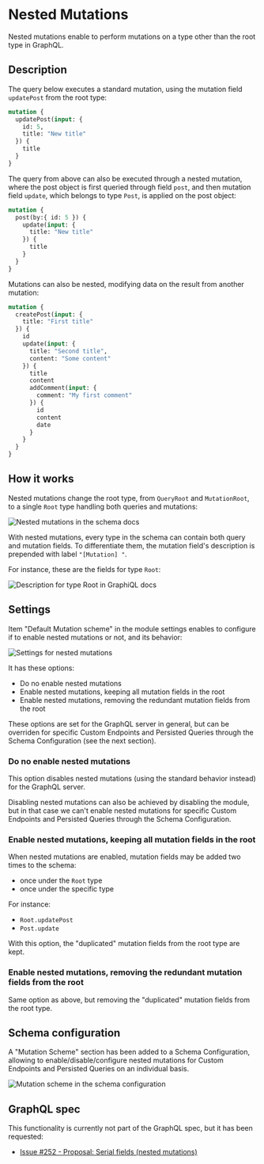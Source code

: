 # Nested Mutations

Nested mutations enable to perform mutations on a type other than the root type in GraphQL.

## Description

The query below executes a standard mutation, using the mutation field `updatePost` from the root type:

```graphql
mutation {
  updatePost(input: {
    id: 5,
    title: "New title"
  }) {
    title
  }
}
```

The query from above can also be executed through a nested mutation, where the post object is first queried through field `post`, and then mutation field `update`, which belongs to type `Post`, is applied on the post object:

```graphql
mutation {
  post(by:{ id: 5 }) {
    update(input: {
      title: "New title"
    }) {
      title
    }
  }
}
```

Mutations can also be nested, modifying data on the result from another mutation:

```graphql
mutation {
  createPost(input: {
    title: "First title"
  }) {
    id
    update(input: {
      title: "Second title",
      content: "Some content"
    }) {
      title
      content
      addComment(input: {
        comment: "My first comment"
      }) {
        id
        content
        date
      }
    }
  }
}
```

## How it works

Nested mutations change the root type, from `QueryRoot` and `MutationRoot`, to a single `Root` type handling both queries and mutations:

![Nested mutations in the schema docs](../../images/schema-docs-nested-mutation.png)

With nested mutations, every type in the schema can contain both query and mutation fields. To differentiate them, the mutation field's description is prepended with label `"[Mutation] "`.

For instance, these are the fields for type `Root`:

![Description for type `Root` in GraphiQL docs](../../images/mutation-desc-in-graphiql-docs.png)

## Settings

Item "Default Mutation scheme" in the module settings enables to configure if to enable nested mutations or not, and its behavior:

![Settings for nested mutations](../../images/settings-nested-mutations.jpg)

It has these options:

- Do no enable nested mutations
- Enable nested mutations, keeping all mutation fields in the root
- Enable nested mutations, removing the redundant mutation fields from the root

These options are set for the GraphQL server in general, but can be overriden for specific Custom Endpoints and Persisted Queries through the Schema Configuration (see the next section).

### Do no enable nested mutations

This option disables nested mutations (using the standard behavior instead) for the GraphQL server.

Disabling nested mutations can also be achieved by disabling the module, but in that case we can't enable nested mutations for specific Custom Endpoints and Persisted Queries through the Schema Configuration.

### Enable nested mutations, keeping all mutation fields in the root

When nested mutations are enabled, mutation fields may be added two times to the schema:

- once under the `Root` type
- once under the specific type

For instance:

- `Root.updatePost`
- `Post.update`

With this option, the "duplicated" mutation fields from the root type are kept.

### Enable nested mutations, removing the redundant mutation fields from the root

Same option as above, but removing the "duplicated" mutation fields from the root type.

## Schema configuration

A "Mutation Scheme" section has been added to a Schema Configuration, allowing to enable/disable/configure nested mutations for Custom Endpoints and Persisted Queries on an individual basis.

![Mutation scheme in the schema configuration](../../images/schema-configuration-mutation-scheme.png)

## GraphQL spec

This functionality is currently not part of the GraphQL spec, but it has been requested:

- <a href="https://github.com/graphql/graphql-spec/issues/252" target="_blank">Issue #252 - Proposal: Serial fields (nested mutations)</a>

